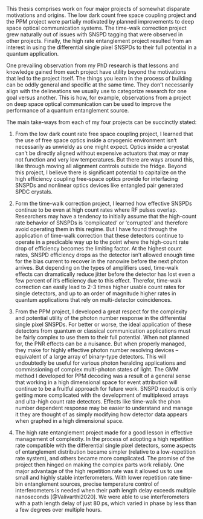 This thesis comprises work on four major projects of somewhat disparate motivations and origins. The low dark count free space coupling project and the PPM project were partially motivated by planned improvements to deep space optical communication systems. The time-walk correction project grew naturally out of issues with SNSPD tagging that were observed in other projects. Finally, the high rate entanglement project resulted from an interest in using the differential single pixel SNSPDs to their full potential in a quantum application.

One prevailing observation from my PhD research is that lessons and knowledge gained from each project have utility beyond the motivations that led to the project itself. The things you learn in the process of building can be oddly general and specific at the same time. They don’t necessarily align with the delineations we usually use to categorize research for one goal versus another. This is how, for example, observations from a project on deep space optical communication can be used to improve the performance of a quantum entanglement source.

The main take-ways from each of my four projects can be succinctly stated:

1.  From the low dark count rate free space coupling project, I learned that the use of free space optics inside a cryogenic environment isn’t necessarily as unwieldy as one might expect. Optics inside a cryostat can’t be directly aligned without expensive actuators that may or may not function and very low temperatures. But there are ways around this, like through moving all alignment controls outside the fridge. Beyond this project, I believe there is significant potential to capitalize on the high efficiency coupling free-space optics provide for interfacing SNSPDs and nonlinear optics devices like entangled pair generated SPDC crystals.

2.  Form the time-walk correction project, I learned how effective SNSPDs continue to be even at high count rates where RF pulses overlap. Researchers may have a tendency to initially assume that the high-count rate behavior of SNSPDs is ‘complicated’ or ‘corrupted’ and therefore avoid operating them in this regime. But I have found through the application of time-walk correction that these detectors continue to operate in a predicable way up to the point where the high-count rate drop of efficiency becomes the limiting factor. At the highest count rates, SNSPD efficiency drops as the detector isn’t allowed enough time for the bias current to recover in the nanowire before the next photon arrives. But depending on the types of amplifiers used, time-walk effects can dramatically reduce jitter before the detector has lost even a few percent of it’s efficiency due to this effect. Therefor, time-walk correction can easily lead to 2-3 times higher usable count rates for single detectors, and up to an order of magnitude higher rates in quantum applications that rely on multi-detector coincidences.

3.  From the PPM project, I developed a great respect for the complexity and potential utility of the photon number response in the differential single pixel SNSPDs. For better or worse, the ideal application of these detectors from quantum or classical communication applications must be fairly complex to use them to their full potential. When not planned for, the PNR effects can be a nuisance. But when properly managed, they make for highly effective photon number resolving devices – equivalent of a large array of binary-type detectors. This will undoubtedly be useful for various photon heralding applications and commissioning of complex multi-photon states of light. The GMM method I developed for PPM decoding was a result of a general sense that working in a high dimensional space for event attribution will continue to be a fruitful approach for future work. SNSPD readout is only getting more complicated with the development of multiplexed arrays and ulta-high count rate detectors. Effects like time-walk the phon number dependent response may be easier to understand and manage it they are thought of as simply modifying how detector data appears when graphed in a high dimensional space.

4.  The high rate entanglement project made for a good lesson in effective management of complexity. In the process of adopting a high repetition rate compatible with the differential single pixel detectors, some aspects of entanglement distribution became simpler (relative to a low-repetition rate system), and others became more complicated. The promise of the project then hinged on making the complex parts work reliably. One major advantage of the high repetition rate was it allowed us to use small and highly stable interferometers. With lower repetition rate time-bin entanglement sources, precise temperature control of interferometers is needed when their path length delay exceeds multiple nanoseconds [@Valivarthi2020]. We were able to use interferometers with a path length delay of just 80&#160;ps, which varied in phase by less than a few degrees over multiple hours.
